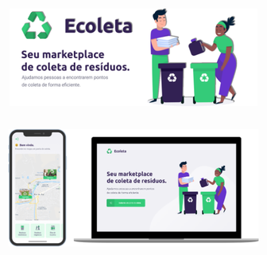 <h1 align="center">
    <img alt="Ecoleta" title="#Ecoleta" src=".github/capa.png" width="500px" />
</h1>

<h1 align="center">
    <img alt="mockup" title="#Ecoleta" src=".github/mockup.png" width="800px" />
</h1>
